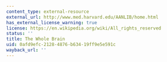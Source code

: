 ```yaml
---
content_type: external-resource
external_url: http://www.med.harvard.edu/AANLIB/home.html
has_external_license_warning: true
license: https://en.wikipedia.org/wiki/All_rights_reserved
status: ''
title: The Whole Brain
uid: 0afd9efc-2128-4876-b634-19ff9e5e591c
wayback_url: ''
---
```

